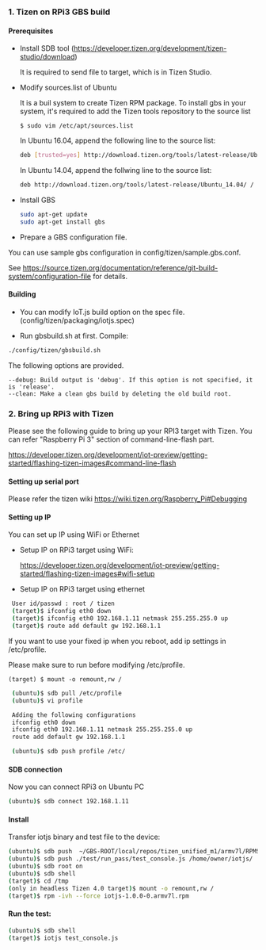
### 1. Tizen on RPi3 GBS build

#### Prerequisites

* Install SDB tool (https://developer.tizen.org/development/tizen-studio/download)

  It is required to send file to target, which is in Tizen Studio.

* Modify sources.list of Ubuntu

  It is a buil system to create Tizen RPM package.
  To install gbs in your system, it's required to add the Tizen tools repository to the source list
  ```
  $ sudo vim /etc/apt/sources.list
  ```

  In Ubuntu 16.04, append the following line to the source list:  
  ``` bash
  deb [trusted=yes] http://download.tizen.org/tools/latest-release/Ubuntu_16.04/ /
  ```

  In Ubuntu 14.04, append the follwing line to the source list:
  ``` bash
  deb http://download.tizen.org/tools/latest-release/Ubuntu_14.04/ /
  ```

* Install GBS

  ``` bash
  sudo apt-get update
  sudo apt-get install gbs
  ```

* Prepare a GBS configuration file.

 You can use sample gbs configuration in config/tizen/sample.gbs.conf.

 See https://source.tizen.org/documentation/reference/git-build-system/configuration-file for details.


#### Building
* You can modify IoT.js build option on the spec file.
(config/tizen/packaging/iotjs.spec)  

* Run gbsbuild.sh at first.
Compile:
``` bash
./config/tizen/gbsbuild.sh
```

The following options are provided.
```
--debug: Build output is 'debug'. If this option is not specified, it is 'release'.
--clean: Make a clean gbs build by deleting the old build root.
```

### 2. Bring up RPi3 with Tizen
Please see the following guide to bring up your RPI3 target with Tizen.
You can refer "Raspberry Pi 3" section of command-line-flash part.

https://developer.tizen.org/development/iot-preview/getting-started/flashing-tizen-images#command-line-flash

#### Setting up serial port
 Please refer the tizen wiki  https://wiki.tizen.org/Raspberry_Pi#Debugging



#### Setting up IP

You can set up IP using WiFi or Ethernet

* Setup IP on RPi3 target using WiFi:

  https://developer.tizen.org/development/iot-preview/getting-started/flashing-tizen-images#wifi-setup


* Setup IP on RPi3 target using ethernet
``` bash
 User id/passwd : root / tizen
 (target)$ ifconfig eth0 down
 (target)$ ifconfig eth0 192.168.1.11 netmask 255.255.255.0 up
 (target)$ route add default gw 192.168.1.1
```

  If you want to use your fixed ip when you reboot, add ip settings in /etc/profile.

  Please make sure to run before modifying /etc/profile.
```
(target) $ mount -o remount,rw /
```
``` bash
 (ubuntu)$ sdb pull /etc/profile
 (ubuntu)$ vi profile

 Adding the following configurations
 ifconfig eth0 down
 ifconfig eth0 192.168.1.11 netmask 255.255.255.0 up
 route add default gw 192.168.1.1

 (ubuntu)$ sdb push profile /etc/
```

#### SDB connection
 Now you can connect RPi3 on Ubuntu PC

``` bash
(ubuntu)$ sdb connect 192.168.1.11
 ```

#### Install
Transfer iotjs binary and test file to the device:
``` bash
(ubuntu)$ sdb push  ~/GBS-ROOT/local/repos/tizen_unified_m1/armv7l/RPMS/iotjs-1.0.0-0.armv7l.rpm /tmp
(ubuntu)$ sdb push ./test/run_pass/test_console.js /home/owner/iotjs/
(ubuntu)$ sdb root on
(ubuntu)$ sdb shell
(target)$ cd /tmp
(only in headless Tizen 4.0 target)$ mount -o remount,rw /
(target)$ rpm -ivh --force iotjs-1.0.0-0.armv7l.rpm
```

#### Run the test:
``` bash
(ubuntu)$ sdb shell
(target)$ iotjs test_console.js
```

